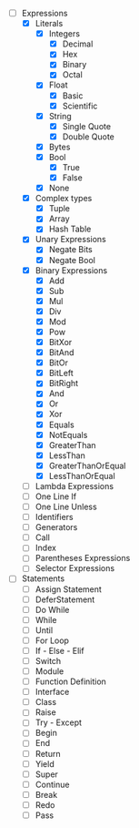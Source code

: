 - [ ] Expressions
    - [X] Literals
        - [X] Integers
            - [X] Decimal
            - [X] Hex
            - [X] Binary
            - [X] Octal
        - [X] Float
            - [X] Basic
            - [X] Scientific
        - [X] String
            - [X] Single Quote
            - [X] Double Quote
        - [X] Bytes
        - [X] Bool
            - [X] True
            - [X] False
        - [X] None
    - [X] Complex types
        - [X] Tuple
        - [X] Array
        - [X] Hash Table
    - [X] Unary Expressions
        - [X] Negate Bits
        - [X] Negate Bool
    - [X] Binary Expressions
        - [X] Add
        - [X] Sub
        - [X] Mul
        - [X] Div
        - [X] Mod
        - [X] Pow
        - [X] BitXor
        - [X] BitAnd
        - [X] BitOr
        - [X] BitLeft
        - [X] BitRight
        - [X] And
        - [X] Or
        - [X] Xor
        - [X] Equals
        - [X] NotEquals
        - [X] GreaterThan
        - [X] LessThan
        - [X] GreaterThanOrEqual
        - [X] LessThanOrEqual
    - [ ] Lambda Expressions
    - [ ] One Line If
    - [ ] One Line Unless
    - [ ] Identifiers
    - [ ] Generators
    - [ ] Call
    - [ ] Index
    - [ ] Parentheses Expressions
    - [ ] Selector Expressions
- [ ] Statements
    - [ ] Assign Statement
    - [ ] DeferStatement
    - [ ] Do While
    - [ ] While
    - [ ] Until
    - [ ] For Loop
    - [ ] If - Else - Elif
    - [ ] Switch
    - [ ] Module
    - [ ] Function Definition
    - [ ] Interface
    - [ ] Class
    - [ ] Raise
    - [ ] Try - Except
    - [ ] Begin
    - [ ] End
    - [ ] Return
    - [ ] Yield
    - [ ] Super
    - [ ] Continue
    - [ ] Break
    - [ ] Redo
    - [ ] Pass